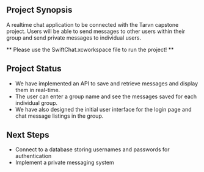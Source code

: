 ## Project Synopsis
A realtime chat application to be connected with the Tarvn capstone project.
Users will be able to send messages to other users within their group and 
send private messages to individual users.

** Please use the SwiftChat.xcworkspace file to run the project! **

## Project Status
* We have implemented an API to save and retrieve messages and display them in real-time. 
* The user can enter a group name and see the messages saved for each individual group.
* We have also designed the initial user interface for the login page and chat message listings in the group.

## Next Steps
* Connect to a database storing usernames and passwords for authentication
* Implement a private messaging system

